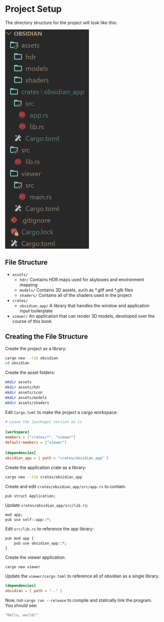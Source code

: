 # Project Setup

The directory structure for the project will look like this:

![file-structure](images/file-structure.png)

## File Structure

* `assets/`
  * `hdr/`
    Contains HDR maps used for skyboxes and environment mapping
  * `models/`
    Contains 3D assets, such as \*.gltf and \*.glb files
  * `shaders/`
    Contains all of the shaders used in the project
* `crates/`
  * `obsidian_app/`
    A library that handles the window and application input boilerplate
* `viewer/`
    An application that can render 3D models, developed over the course of this book

## Creating the File Structure

Create the project as a library:

```bash
cargo new --lib obsidian
cd obsidian
```

Create the asset folders:

```bash
mkdir assets
mkdir assets/hdr
mkdir assets/icon
mkdir assets/models
mkdir assets/shaders
```

Edit `Cargo.toml` to make the project a cargo workspace:

```toml
# Leave the [package] section as is

[workspace]
members = ["crates/*", "viewer"]
default-members = ["viewer"]

[dependencies]
obsidian_app = { path = "crates/obsidian_app" }
```

Create the application crate as a library:

```bash
cargo new --lib crates/obsidian_app
```

Create and edit `crates/obsidian_app/src/app.rs` to contain:

```rust,noplaypen
pub struct Application;
```

Update `crates/obsidian_app/src/lib.rs`:

```rust,noplaypen
mod app;
pub use self::app::*;
```

Edit `src/lib.rs` to reference the app library:

```rust,noplaypen
pub mod app {
    pub use obsidian_app::*;
}
```

Create the viewer application:

```bash
cargo new viewer
```

Update the `viewer/cargo.toml` to reference all of obsidian as a single library.

```toml
[dependencies]
obsidian = { path = ".." }
```

Now, run `cargo run --release` to compile and statically link the program. You should see:

```bash
"Hello, world!"
```
